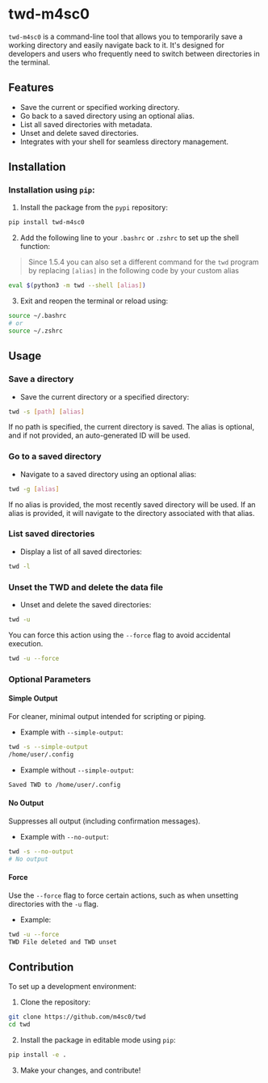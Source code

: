 
# twd-m4sc0

`twd-m4sc0` is a command-line tool that allows you to temporarily save a working directory and easily navigate back to it. It's designed for developers and users who frequently need to switch between directories in the terminal.

## Features

- Save the current or specified working directory.
- Go back to a saved directory using an optional alias.
- List all saved directories with metadata.
- Unset and delete saved directories.
- Integrates with your shell for seamless directory management.

## Installation

### Installation using `pip`:

1. Install the package from the `pypi` repository:

```bash
pip install twd-m4sc0
```

2. Add the following line to your `.bashrc` or `.zshrc` to set up the shell function:

> Since 1.5.4 you can also set a different command for the `twd` program by replacing `[alias]` in the following code by your custom alias

```bash
eval $(python3 -m twd --shell [alias])
```

3. Exit and reopen the terminal or reload using:

```bash
source ~/.bashrc
# or
source ~/.zshrc
```

## Usage

### Save a directory

- Save the current directory or a specified directory:

```bash
twd -s [path] [alias]
```

If no path is specified, the current directory is saved. The alias is optional, and if not provided, an auto-generated ID will be used.

### Go to a saved directory

- Navigate to a saved directory using an optional alias:

```bash
twd -g [alias]
```

If no alias is provided, the most recently saved directory will be used. If an alias is provided, it will navigate to the directory associated with that alias.

### List saved directories

- Display a list of all saved directories:

```bash
twd -l
```

### Unset the TWD and delete the data file

- Unset and delete the saved directories:

```bash
twd -u
```

You can force this action using the `--force` flag to avoid accidental execution.

```bash
twd -u --force
```

### Optional Parameters

#### Simple Output

For cleaner, minimal output intended for scripting or piping.

- Example with `--simple-output`:

```bash
twd -s --simple-output
/home/user/.config
```

- Example without `--simple-output`:

```bash
Saved TWD to /home/user/.config
```

#### No Output

Suppresses all output (including confirmation messages).

- Example with `--no-output`:

```bash
twd -s --no-output
# No output
```

#### Force

Use the `--force` flag to force certain actions, such as when unsetting directories with the `-u` flag.

- Example:

```bash
twd -u --force
TWD File deleted and TWD unset
```

## Contribution

To set up a development environment:

1. Clone the repository:

```bash
git clone https://github.com/m4sc0/twd
cd twd
```

2. Install the package in editable mode using `pip`:

```bash
pip install -e .
```

3. Make your changes, and contribute!
